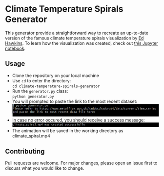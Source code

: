 # Climate Temperature Spirals Generator
This generator provide a straightforward way to recreate an up-to-date version of the famous climate temperature spirals visualization by [Ed Hawkins](http://www.climate-lab-book.ac.uk/spirals/). To learn how the visualization was created, check out [this Jupyter notebook](https://github.com/anisdismail/climate-temperature-spirals-generator/blob/master/Generating%20Climate%20Temperature%20Spirals%20in%20Python.ipynb).

## Usage
- Clone the repository on your local machine
- Use `cd` to enter the directory: <br>
 `cd climate-temperature-spirals-generator`
 - Run the `generator.py` class: <br>
 `python generator.py`
 - You will prompted to paste the link to the most recent dataset:
  ![prompt](prompt.PNG)
  - In case no error occured, you should receive a success message:
  ![success](success.PNG)
- The animation will be saved in the working directory as climate_spiral.mp4 

## Contributing
Pull requests are welcome. For major changes, please open an issue first to discuss what you would like to change.
